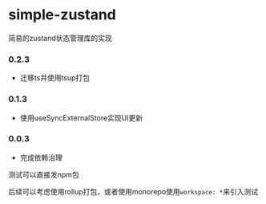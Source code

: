# simple-zustand
简易的zustand状态管理库的实现

### 0.2.3
- 迁移ts并使用tsup打包

### 0.1.3
- 使用useSyncExternalStore实现UI更新

### 0.0.3
- 完成依赖治理


测试可以直接发npm包

后续可以考虑使用rollup打包，或者使用monorepo使用`workspace: *`来引入测试